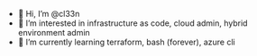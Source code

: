 - 👋 Hi, I’m @cl33n
- 👀 I’m interested in infrastructure as code, cloud admin, hybrid environment admin
- 🌱 I’m currently learning terraform, bash (forever), azure cli

<!---
cl33n/cl33n is a ✨ special ✨ repository because its `README.md` (this file) appears on your GitHub profile.
You can click the Preview link to take a look at your changes.
--->

